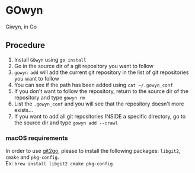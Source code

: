 # GOwyn
Giwyn, in Go

## Procedure

1. Install `GOwyn` using `go install`
2. Go in the source dir of a git repository you want to follow
3. `gowyn add` will add the current git repository in the list of git repositories you want to follow
4. You can see if the path has been added using `cat ~/.gowyn_conf`
5. If you don't want to follow the repository, return to the source dir of the repository and type `gowyn rm`
6. List the `.gowyn_conf` and you will see that the repository doesn't more exists...
7. If you want to add all git repositories INSIDE a specific directory, go to the source dir and type `gowyn add --crawl` 

### macOS requirements
In order to use [git2go](https://github.com/libgit2/git2go), please to install the following packages: `libgit2`, `cmake` and `pkg-config`.   
Ex: `brew install libgit2 cmake pkg-config`
